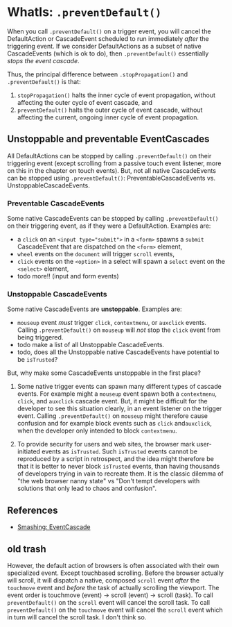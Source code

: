 # WhatIs: `.preventDefault()`

When you call `.preventDefault()` on a trigger event, you will cancel the DefaultAction or CascadeEvent scheduled to run immediately *after* the triggering event. If we consider DefaultActions as a subset of native CascadeEvents (which is ok to do), then `.preventDefault()` essentially *stops the event cascade*.

Thus, the principal difference between `.stopPropagation()` and `.preventDefault()` is that:
 1. `stopPropagation()` halts the inner cycle of event propagation, without affecting the outer cycle of event cascade, and 
 2. `preventDefault()` halts the outer cycle of event cascade, without affecting the current, ongoing inner cycle of event propagation.

## Unstoppable and preventable EventCascades

All DefaultActions can be stopped by calling `.preventDefault()` on their triggering event (except scrolling from a passive touch event listener, more on this in the chapter on touch events). But, not all native CascadeEvents can be stopped using `.preventDefault()`: PreventableCascadeEvents vs. UnstoppableCascadeEvents.

### Preventable CascadeEvents

Some native CascadeEvents can be stopped by calling `.preventDefault()` on their triggering event, as if they were a DefaultAction. Examples are:
 * a `click` on an `<input type="submit">` in a `<form>` spawns a `submit` CascadeEvent that are dispatched on the `<form>` element,
 * `wheel` events on the `document` will trigger `scroll` events,
 * `click` events on the `<option>` in a select will spawn a `select` event on the `<select>` element,
 * todo more!! (input and form events)

<code-demo src="demo/PreventableCascadingEvent.html"></code-demo>

### Unstoppable CascadeEvents

Some native CascadeEvents are **unstoppable**. Examples are:
 *  `mouseup` event *must* trigger `click`, `contextmenu`, or `auxclick` events. Calling `.preventDefault()` on `mouseup` will *not* stop the `click` event from being triggered.
 * todo make a list of all Unstoppable CascadeEvents.
 * todo, does all the Unstoppable native CascadeEvents have potential to be `isTrusted`?


But, why make some CascadeEvents unstoppable in the first place?  

1. Some native trigger events can spawn many different types of cascade events. For example might a `mouseup` event spawn both a `contextmenu`, `click`, and `auxclick` cascade event. But, it might be difficult for the developer to see this situation clearly, in an event listener on the trigger event. Calling `.preventDefault()` on `mouseup` might therefore cause confusion and for example block events such as `click` and`auxclick`, when the developer only intended to block `contextmenu`.

2. To provide security for users and web sites, the browser mark user- initiated events as `isTrusted`. Such `isTrusted` events cannot be reproduced by a script in retrospect, and the idea might therefore be that it is better to never block `isTrusted` events, than having thousands of developers trying in vain to recreate them. It is the classic dilemma of "the web browser nanny state" vs "Don't tempt developers with solutions that only lead to chaos and confusion".

## References

 * [Smashing: EventCascade](https://www.smashingmagazine.com/2015/03/better-browser-input-events/)

## old trash

However, the default action of browsers is often associated with their own specialized event. Except touchbased scrolling. 
Before the browser actually will scroll, it will dispatch a native, composed `scroll` event
*after* the `touchmove` event and *before* the task of actually scrolling the viewport.
The event order is touchmove (event) -> scroll (event) -> scroll (task).
To call `preventDefault()` on the `scroll` event will cancel the scroll task.
To call `preventDefault()` on the `touchmove` event will cancel the `scroll` event 
which in turn will cancel the scroll task. I don't think so.